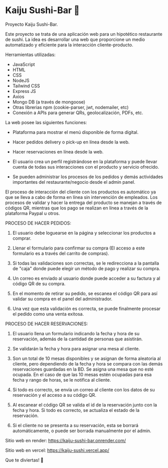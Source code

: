# Kaiju Sushi-Bar 🦑
Proyecto Kaiju Sushi-Bar.

Este proyecto se trata de una aplicación web para un hipotético restaurante de sushi.
La idea es desarrollar una web que proporcione un medio automatizado y eficiente para la interacción cliente-producto.

Herramientas utilizadas:

- JavaScript
- HTML
- CSS
- NodeJS
- Tailwind CSS
- Express JS
- Axios
- Mongo DB (a través de mongoose)
- Otras librerias npm (cookie-parser, jwt, nodemailer, etc)
- Conexión a APIs para generar QRs, geolocalización, PDFs, etc.


La web posee las siguientes funciones:


- Plataforma para mostrar el menú disponible de forma digital.

- Hacer pedidos delivery o pick-up en línea desde la web.

- Hacer reservaciones en línea desde la web.

- El usuario crea un perfil registrándose en la plataforma y puede llevar cuenta de todas sus interacciones con el producto y servicio ofrecido.

- Se pueden administrar los procesos de los pedidos y demás actividades importantes del restaurante/negocio desde el admin panel.



El proceso de interacción del cliente con los productos es automático ya que se lleva a cabo de forma en línea sin intervención de empleados. Los procesos de validar y hacer la entrega del producto se manejan a través de códigos QR, mientras que los pago se realizan en línea a través de la plataforma Paypal u otros.



PROCESO DE HACER PEDIDOS:

1. El usuario debe loguearse en la página y seleccionar los productos a comprar.

2. Llenar el formulario para confirmar su compra (El acceso a este formulario es a través del carrito de compras).

3. Si todas las validaciones son correctas, se le redirecciona a la pantalla de "caja" donde puede elegir un método de pago y realizar su compra.

4. Un correo es enviado al usuario donde puede acceder a su factura y al código QR de su compra.

5. En el momento de retirar su pedido, se escanea el código QR para así validar su compra en el panel del administrador.

6. Una vez que esta validación es correcta, se puede finalmente procesar el pedido como una venta exitosa.




PROCESO DE HACER RESERVACIONES:

1. El usuario llena un formulario indicando la fecha y hora de su reservación, además de la cantidad de personas que asistirán.

2. Se validarán la fecha y hora para asignar una mesa al cliente.

3. Son un total de 10 mesas disponibles y se asignan de forma aleatoria al cliente, pero dependiendo de la fecha y hora se compara con las demás reservaciones guardadas en la BD. Se asigna una mesa que no esté ocupada. En el caso de que las 10 mesas estén ocupadas para esa fecha y rango de horas, se le notifica al cliente.

4. Si todo es correcto, se envía un correo al cliente con los datos de su reservación y el acceso a su código QR.

5. Al escanear el código QR se valida el id de la reservación junto con la fecha y hora. Si todo es correcto, se actualiza el estado de la reservación.

6. Si el cliente no se presenta a su reservación, esta se borrará automáticamente, o puede ser borrada manualmente por el admin.


Sitio web en render:
https://kaiju-sushi-bar.onrender.com/


Sitio web en vercel:
https://kaiju-sushi.vercel.app/

Que te diviertas! 🦑
